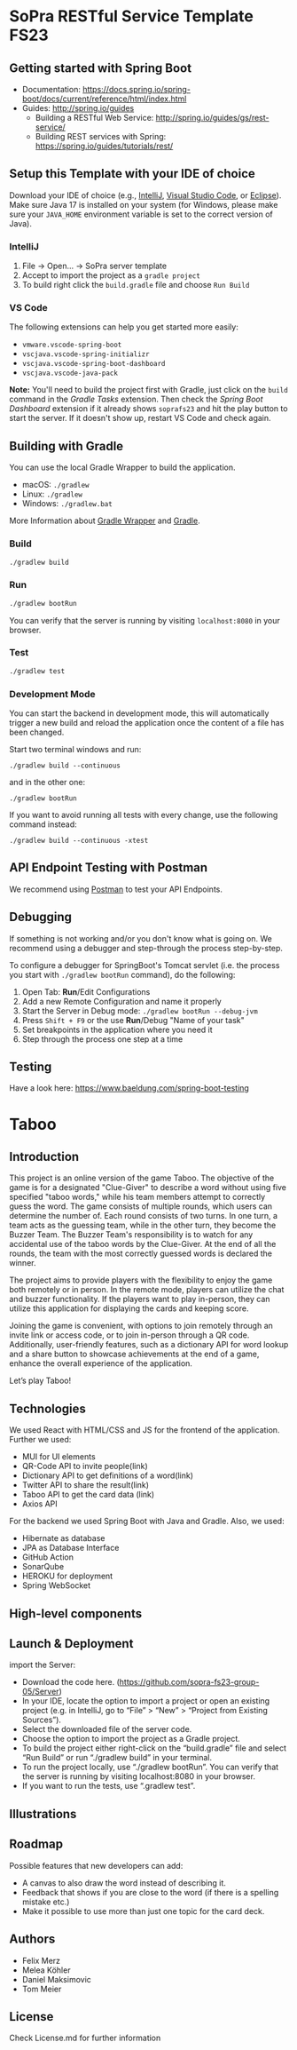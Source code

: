 # SoPra RESTful Service Template FS23

## Getting started with Spring Boot
-   Documentation: https://docs.spring.io/spring-boot/docs/current/reference/html/index.html
-   Guides: http://spring.io/guides
    -   Building a RESTful Web Service: http://spring.io/guides/gs/rest-service/
    -   Building REST services with Spring: https://spring.io/guides/tutorials/rest/

## Setup this Template with your IDE of choice
Download your IDE of choice (e.g., [IntelliJ](https://www.jetbrains.com/idea/download/), [Visual Studio Code](https://code.visualstudio.com/), or [Eclipse](http://www.eclipse.org/downloads/)). Make sure Java 17 is installed on your system (for Windows, please make sure your `JAVA_HOME` environment variable is set to the correct version of Java).

### IntelliJ
1. File -> Open... -> SoPra server template
2. Accept to import the project as a `gradle project`
3. To build right click the `build.gradle` file and choose `Run Build`

### VS Code
The following extensions can help you get started more easily:
-   `vmware.vscode-spring-boot`
-   `vscjava.vscode-spring-initializr`
-   `vscjava.vscode-spring-boot-dashboard`
-   `vscjava.vscode-java-pack`

**Note:** You'll need to build the project first with Gradle, just click on the `build` command in the _Gradle Tasks_ extension. Then check the _Spring Boot Dashboard_ extension if it already shows `soprafs23` and hit the play button to start the server. If it doesn't show up, restart VS Code and check again.

## Building with Gradle
You can use the local Gradle Wrapper to build the application.
-   macOS: `./gradlew`
-   Linux: `./gradlew`
-   Windows: `./gradlew.bat`

More Information about [Gradle Wrapper](https://docs.gradle.org/current/userguide/gradle_wrapper.html) and [Gradle](https://gradle.org/docs/).

### Build

```bash
./gradlew build
```

### Run

```bash
./gradlew bootRun
```

You can verify that the server is running by visiting `localhost:8080` in your browser.

### Test

```bash
./gradlew test
```

### Development Mode
You can start the backend in development mode, this will automatically trigger a new build and reload the application
once the content of a file has been changed.

Start two terminal windows and run:

`./gradlew build --continuous`

and in the other one:

`./gradlew bootRun`

If you want to avoid running all tests with every change, use the following command instead:

`./gradlew build --continuous -xtest`

## API Endpoint Testing with Postman
We recommend using [Postman](https://www.getpostman.com) to test your API Endpoints.

## Debugging
If something is not working and/or you don't know what is going on. We recommend using a debugger and step-through the process step-by-step.

To configure a debugger for SpringBoot's Tomcat servlet (i.e. the process you start with `./gradlew bootRun` command), do the following:

1. Open Tab: **Run**/Edit Configurations
2. Add a new Remote Configuration and name it properly
3. Start the Server in Debug mode: `./gradlew bootRun --debug-jvm`
4. Press `Shift + F9` or the use **Run**/Debug "Name of your task"
5. Set breakpoints in the application where you need it
6. Step through the process one step at a time

## Testing
Have a look here: https://www.baeldung.com/spring-boot-testing

# Taboo
## Introduction
This project is an online version of the game Taboo. The objective of the game is for a designated "Clue-Giver" to describe a word without using five specified "taboo words," while his team members attempt to correctly guess the word. The game consists of multiple rounds, which users can determine the number of. Each round consists of two turns. In one turn, a team acts as the guessing team, while in the other turn, they become the Buzzer Team. The Buzzer Team's responsibility is to watch for any accidental use of the taboo words by the Clue-Giver. At the end of all the rounds, the team with the most correctly guessed words is declared the winner. 

The project aims to provide players with the flexibility to enjoy the game both remotely or in person. In the remote mode, players can utilize the chat and buzzer functionality. If the players want to play in-person, they can utilize this application for displaying the cards and keeping score.  

Joining the game is convenient, with options to join remotely through an invite link or access code, or to join in-person through a QR code. Additionally, user-friendly features, such as a dictionary API for word lookup and a share button to showcase achievements at the end of a game, enhance the overall experience of the application. 

Let’s play Taboo! 

## Technologies
We used React with HTML/CSS and JS for the frontend of the application. Further we used: 
- MUI for UI elements 
- QR-Code API to invite people(link) 
- Dictionary API to get definitions of a word(link) 
- Twitter API to share the result(link) 
- Taboo API to get the card data (link) 
- Axios API 

For the backend we used Spring Boot with Java and Gradle. Also, we used: 
- Hibernate as database 
- JPA as Database Interface 
- GitHub Action 
- SonarQube 
- HEROKU for deployment 
- Spring WebSocket 

## High-level components

## Launch & Deployment
import the Server: 
- Download the code here. (https://github.com/sopra-fs23-group-05/Server) 
- In your IDE, locate the option to import a project or open an existing project (e.g. in IntelliJ, go to “File” > “New” > “Project from Existing Sources”). 
- Select the downloaded file of the server code. 
- Choose the option to import the project as a Gradle project. 
- To build the project either right-click on the “build.gradle” file and select “Run Build” or run “./gradlew build” in your terminal. 
- To run the project locally, use “./gradlew bootRun”. You can verify that the server is running by visiting localhost:8080 in your browser. 
- If you want to run the tests, use “.gradlew test”. 

## Illustrations

## Roadmap
Possible features that new developers can add: 
- A canvas to also draw the word instead of describing it. 
- Feedback that shows if you are close to the word (if there is a spelling mistake etc.) 
- Make it possible to use more than just one topic for the card deck. 

## Authors
- Felix Merz 
- Melea Köhler 
- Daniel Maksimovic 
- Tom Meier

## License
Check License.md for further information 
